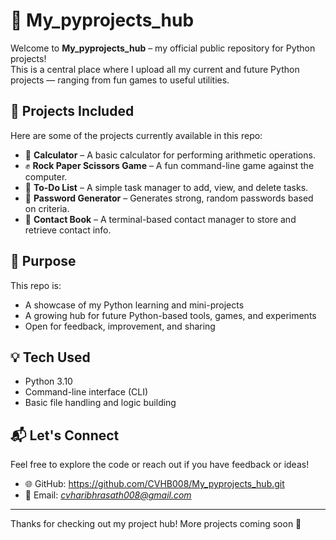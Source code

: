 # 🐍 My_pyprojects_hub

Welcome to **My_pyprojects_hub** – my official public repository for Python projects!  
This is a central place where I upload all my current and future Python projects — ranging from fun games to useful utilities.

## 📂 Projects Included

Here are some of the projects currently available in this repo:

- 🧮 **Calculator** – A basic calculator for performing arithmetic operations.
- ✊ **Rock Paper Scissors Game** – A fun command-line game against the computer.
- 📝 **To-Do List** – A simple task manager to add, view, and delete tasks.
- 🔐 **Password Generator** – Generates strong, random passwords based on criteria.
- 📒 **Contact Book** – A terminal-based contact manager to store and retrieve contact info.

## 🚀 Purpose

This repo is:
- A showcase of my Python learning and mini-projects
- A growing hub for future Python-based tools, games, and experiments
- Open for feedback, improvement, and sharing

## 💡 Tech Used

- Python 3.10
- Command-line interface (CLI)
- Basic file handling and logic building

## 📬 Let's Connect

Feel free to explore the code or reach out if you have feedback or ideas!

- 🌐 GitHub: https://github.com/CVHB008/My_pyprojects_hub.git
- 📧 Email: *cvharibhrasath008@gmail.com*

---

Thanks for checking out my project hub! More projects coming soon 🚀
